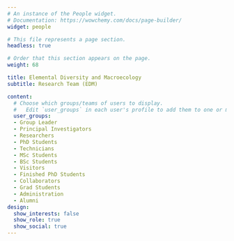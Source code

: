 ```yaml
---
# An instance of the People widget.
# Documentation: https://wowchemy.com/docs/page-builder/
widget: people

# This file represents a page section.
headless: true

# Order that this section appears on the page.
weight: 68

title: Elemental Diversity and Macroecology 
subtitle: Research Team (EDM)

content:
  # Choose which groups/teams of users to display.
  #   Edit `user_groups` in each user's profile to add them to one or more of these groups.
  user_groups:
  - Group Leader
  - Principal Investigators
  - Researchers
  - PhD Students
  - Technicians
  - MSc Students
  - BSc Students
  - Visitors
  - Finished PhD Students
  - Collaborators
  - Grad Students
  - Administration
  - Alumni
design:
  show_interests: false
  show_role: true
  show_social: true
---
```

